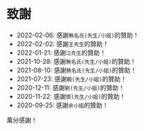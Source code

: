 # 致謝

* 2022-02-06: 感謝`無名氏(先生/小姐)`的贊助！
* 2022-02-02: 感謝`王先生`的贊助！
* 2022-01-21: 感謝`江先生`的贊助！
* 2021-10-28: 感謝`無名氏(先生/小姐)`的贊助！
* 2021-08-10: 感謝`無名氏(先生/小姐)`的贊助！
* 2021-07-23: 感謝`饒(先生/小姐)`的贊助！
* 2020-12-11: 感謝`劉(先生/小姐)`的贊助！
* 2020-11-22: 感謝`鄧(先生/小姐)`的贊助！
* 2020-09-25: 感謝`余小姐`的贊助！

萬分感謝！
